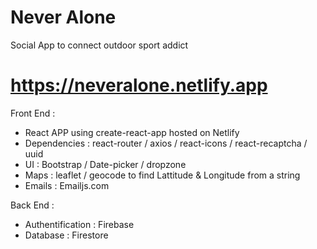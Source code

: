 # Never Alone

Social App to connect outdoor sport addict

# https://neveralone.netlify.app

Front End :

- React APP using create-react-app hosted on Netlify
- Dependencies : react-router / axios / react-icons / react-recaptcha / uuid
- UI : Bootstrap / Date-picker / dropzone
- Maps : leaflet / geocode to find Lattitude & Longitude from a string
- Emails : Emailjs.com

Back End :

- Authentification : Firebase
- Database : Firestore
